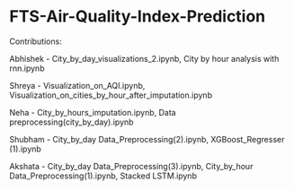 # FTS-Air-Quality-Index-Prediction

Contributions:

Abhishek - City_by_day_visualizations_2.ipynb, 
           City by hour analysis with rnn.ipynb

Shreya   - Visualization_on_AQI.ipynb,
           Visualization_on_cities_by_hour_after_imputation.ipynb

Neha     - City_by_hours_imputation.ipynb,
           Data preprocessing(city_by_day).ipynb

Shubham  - City_by_day Data_Preprocessing(2).ipynb,
           XGBoost_Regresser (1).ipynb

Akshata  - City_by_day Data_Preprocessing(3).ipynb,
           City_by_hour Data_Preprocessing(1).ipynb,
           Stacked LSTM.ipynb
